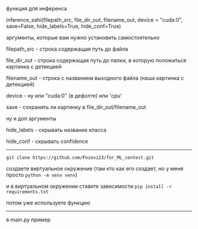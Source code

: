 функция для инференса

inference_sahi(filepath_src, file_dir_out, filename_out, device = "cuda:0", save=False, hide_labels=True, hide_conf=True)

аргументы, которые вам нужно установить самостоятельно

filepath_src - строка содержащая путь до файла

file_dir_out - строка содержащая путь до папки, в которую положиться картинка с детекцией

filename_out - строка с названием выходного файла (наша картинка с детекцией)

device - ну или "cuda:0" (в дефолте) или 'cpu'

save - сохранять ли картинку в file_dir_out/filename_out

ну и доп аргументы

hide_labels - скрывать название класса

hide_conf - скрывать confidence

-------------------------------------------------

`git clone https://github.com/Pozovi23/for_ML_contest.git`

создаете виртуальное окружение (там кто как его создает, но у меня просто `python -m venv venv`)

и в виртуальном окружении ставите зависимости
`pip install -r requirements.txt`

потом уже используете функцию

---------------------------------------

в main.py пример
